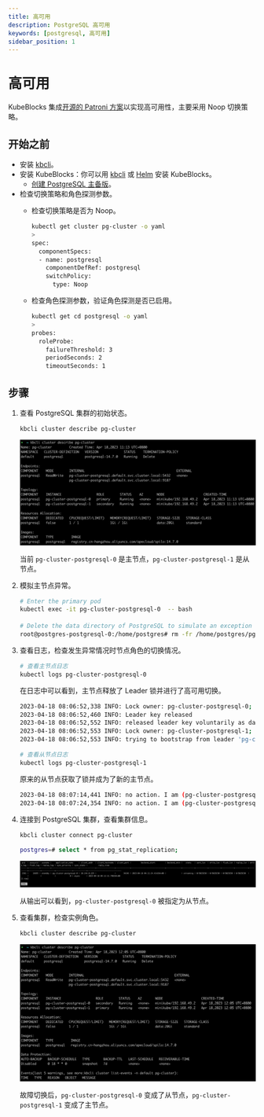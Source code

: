```yaml
---
title: 高可用
description: PostgreSQL 高可用
keywords: [postgresql, 高可用]
sidebar_position: 1
---
```


# 高可用

KubeBlocks 集成[开源的 Patroni 方案](https://patroni.readthedocs.io/en/latest/)以实现高可用性，主要采用 Noop 切换策略。

## 开始之前

* 安装 [kbcli](../../installation/install-with-kbcli/install-kbcli.md)。
* 安装 KubeBlocks：你可以用 [kbcli](../../installation/install-with-kbcli/install-kubeblocks-with-kbcli.md) 或 [Helm](../../installation/install-with-helm/install-kubeblocks-with-helm.md) 安装 KubeBlocks。
  * [创建 PostgreSQL 主备版](./../cluster-management/create-and-connect-a-postgresql-cluster.md#创建-postgresql-集群)。
* 检查切换策略和角色探测参数。
  * 检查切换策略是否为 Noop。

    ```bash
    kubectl get cluster pg-cluster -o yaml
    >
    spec:
      componentSpecs:
      - name: postgresql
        componentDefRef: postgresql
        switchPolicy:
          type: Noop
    ```

  * 检查角色探测参数，验证角色探测是否已启用。

    ```bash
    kubectl get cd postgresql -o yaml
    >
    probes:
      roleProbe:
        failureThreshold: 3
        periodSeconds: 2
        timeoutSeconds: 1
    ```

## 步骤

1. 查看 PostgreSQL 集群的初始状态。

   ```bash
   kbcli cluster describe pg-cluster
   ```

   ![PostgreSQL 集群原始状态](./../../../img/pgsql-ha-before.png)

   当前 `pg-cluster-postgresql-0` 是主节点，`pg-cluster-postgresql-1` 是从节点。

2. 模拟主节点异常。

   ```bash
   # Enter the primary pod
   kubectl exec -it pg-cluster-postgresql-0  -- bash

   # Delete the data directory of PostgreSQL to simulate an exception
   root@postgres-postgresql-0:/home/postgres# rm -fr /home/postgres/pgdata/pgroot/data
   ```

3. 查看日志，检查发生异常情况时节点角色的切换情况。

   ```bash
   # 查看主节点日志
   kubectl logs pg-cluster-postgresql-0
   ```

   在日志中可以看到，主节点释放了 Leader 锁并进行了高可用切换。

   ```bash
   2023-04-18 08:06:52,338 INFO: Lock owner: pg-cluster-postgresql-0; I am pg-cluster-postgresql-0
   2023-04-18 08:06:52,460 INFO: Leader key released
   2023-04-18 08:06:52,552 INFO: released leader key voluntarily as data dir empty and currently leader
   2023-04-18 08:06:52,553 INFO: Lock owner: pg-cluster-postgresql-1; I am pg-cluster-postgresql-0
   2023-04-18 08:06:52,553 INFO: trying to bootstrap from leader 'pg-cluster-postgresql-1'
   ```

   ```bash
   # 查看从节点日志
   kubectl logs pg-cluster-postgresql-1
   ```

   原来的从节点获取了锁并成为了新的主节点。

   ```bash
   2023-04-18 08:07:14,441 INFO: no action. I am (pg-cluster-postgresql-1), the leader with the lock
   2023-04-18 08:07:24,354 INFO: no action. I am (pg-cluster-postgresql-1), the leader with the lock
   ```

4. 连接到 PostgreSQL 集群，查看集群信息。

   ```bash
   kbcli cluster connect pg-cluster
   ```

   ```bash
   postgres=# select * from pg_stat_replication;
   ```

   ![PostgreSQL 集群信息](./../../../img/pgsql-ha-pg_stat_replication.png)

   从输出可以看到，`pg-cluster-postgresql-0` 被指定为从节点。

5. 查看集群，检查实例角色。

   ```bash
   kbcli cluster describe pg-cluster
   ```

   ![PostgreSQL 高可用切换后集群状态](../../../img/pgsql-ha-after.png)

   故障切换后，`pg-cluster-postgresql-0` 变成了从节点，`pg-cluster-postgresql-1` 变成了主节点。
